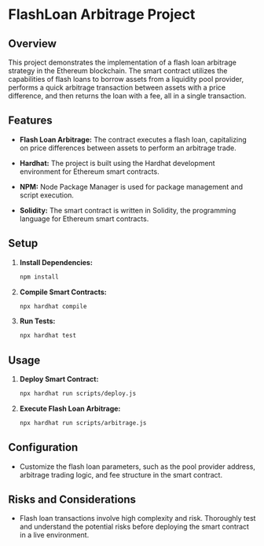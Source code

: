 # FlashLoan Arbitrage Project

## Overview

This project demonstrates the implementation of a flash loan arbitrage strategy in the Ethereum blockchain. The smart contract utilizes the capabilities of flash loans to borrow assets from a liquidity pool provider, performs a quick arbitrage transaction between assets with a price difference, and then returns the loan with a fee, all in a single transaction.

## Features

- **Flash Loan Arbitrage:** The contract executes a flash loan, capitalizing on price differences between assets to perform an arbitrage trade.

- **Hardhat:** The project is built using the Hardhat development environment for Ethereum smart contracts.

- **NPM:** Node Package Manager is used for package management and script execution.

- **Solidity:** The smart contract is written in Solidity, the programming language for Ethereum smart contracts.

## Setup

1. **Install Dependencies:**
   ```bash
   npm install
   ```

2. **Compile Smart Contracts:**
   ```bash
   npx hardhat compile
   ```

3. **Run Tests:**
   ```bash
   npx hardhat test
   ```

## Usage

1. **Deploy Smart Contract:**
   ```bash
   npx hardhat run scripts/deploy.js
   ```

2. **Execute Flash Loan Arbitrage:**
   ```bash
   npx hardhat run scripts/arbitrage.js
   ```

## Configuration

- Customize the flash loan parameters, such as the pool provider address, arbitrage trading logic, and fee structure in the smart contract.

## Risks and Considerations

- Flash loan transactions involve high complexity and risk. Thoroughly test and understand the potential risks before deploying the smart contract in a live environment.
